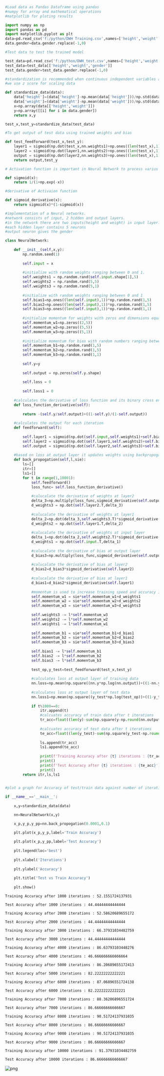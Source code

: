 

```python
#Load data as Pandas Dataframe using pandas
#numpy for array and mathematical operations
#matplotlib for ploting results
```


```python
import numpy as np
import pandas as pd
import matplotlib.pyplot as plt
data=pd.read_csv('f:/python/DWH Training.csv',names=['height','weight','gender'])
data.gender=data.gender.replace(-1,0)
```


```python
#Test data to test the trained model 
```


```python
test_data=pd.read_csv('f:/python/DWH_test.csv',names=['height','weight','gender','d'])
test_data=test_data[['height','weight','gender']]
test_data.gender=test_data.gender.replace(-1,0)
```


```python
#standardization is recommended when continuous independent variables are measured at different scales.
#we use z score for scaling data
```


```python
def standardize_data(data):
    data['height']=(data['height']-np.mean(data['height']))/np.std(data['height'])
    data['weight']=(data['weight']-np.mean(data['weight']))/np.std(data['weight'])
    x=np.array(data[['height','weight']])
    y=np.array([[i] for i in data.gender])
    return x,y

test_x,test_y=standardize_data(test_data)
```


```python
#To get output of test data using trained weights and bias
```


```python
def test_feedforward(test_x,test_y):
    layer1 = sigmoid(np.dot(test_x,nn.weights1)+np.ones((len(test_x),1))*nn.bias1.mean())
    layer2 = sigmoid(np.dot(layer1,nn.weights2)+np.ones((len(test_x),1))*nn.bias2.mean())
    output = sigmoid(np.dot(layer2,nn.weights3)+np.ones((len(test_x),1))*nn.bias3.mean())
    return output,test_y
```


```python
# Activation function is important in Neural Network to process varius inputs corresponding with the weights and bias
```


```python
def sigmoid(x):
    return 1/(1+np.exp(-x))
```


```python
#derivative of Activaion function
```


```python
def sigmoid_derivative(x):
    return sigmoid(x)*(1-sigmoid(x))
```


```python
#implementation of a Neural networks.
#network consists of input, 2 hidden and output layers.
#in the network there are two inputs(height and weight) in input layer.
#each hidden layer contains 5 neurons 
#output neuron gives the gender
```


```python
class NeuralNetwork:
    
    def __init__(self,x,y):
        np.random.seed(1)
        
        self.input = x
        
        #initialize with random weights ranging between 0 and 1.
        self.weights1 = np.random.rand(self.input.shape[1],5)
        self.weights2 = np.random.rand(5,5)
        self.weights3 = np.random.rand(5,1)
        
        #initialize with random weights ranging between 0 and 1 
        self.bias1=np.ones((len(self.input),1))*np.random.rand(1,5)
        self.bias2=np.ones((len(self.input),1))*np.random.rand(1,5)
        self.bias3=np.ones((len(self.input),1))*np.random.rand(1,1)
        
        #initialize momentum for weights with zeros and dimensions equal to dimensions of weights of each layer
        self.momentum_w1=np.zeros((2,5))
        self.momentum_w2=np.zeros((5,5))
        self.momentum_w3=np.zeros((5,1))
        
        #initialize momentum for bias with random numbers ranging between 0 and 1 and dimensions equal to dimensions of bias of each layer
        self.momentum_b1=np.random.rand(1,5)
        self.momentum_b2=np.random.rand(1,5)
        self.momentum_b3=np.random.rand(1,1)
        
        self.y=y
        
        self.output = np.zeros(self.y.shape)
        
        self.loss = 0
        
        self.loss1 = 0
    
    #calculates the derivative of loss function and its binary cross entropy function
    def loss_function_derivative(self):
        
        return -(self.y/self.output)+((1-self.y)/(1-self.output))
    
    #calculates the output for each iteration
    def feedforward(self):
       
        self.layer1 = sigmoid(np.dot(self.input,self.weights1)+self.bias1)
        self.layer2 = sigmoid(np.dot(self.layer1,self.weights2)+self.bias2)
        self.output = sigmoid(np.dot(self.layer2,self.weights3)+self.bias3) 
        
    #based on loss at output layer it updates weights using backpropogation method
    def back_propogation(self,l,sie):
        ls=[]
        itr=[]
        ls1=[]
        for t in range(1,10001):
            self.feedforward()
            loss_func= self.loss_function_derivative()   
            
            #calucalate the derivative of weights at layer2
            delta_3=np.multiply(loss_func,sigmoid_derivative(self.output) )
            d_weights3 = np.dot(self.layer2.T,delta_3)
            
            #calucalate the derivative of weights at layer1
            delta_2=np.dot(delta_3,self.weights3.T)*sigmoid_derivative(self.layer2)
            d_weights2 = np.dot(self.layer1.T,delta_2)
            
            #calucalate the derivative of weights at input layer
            delta_1=np.dot(delta_2,self.weights2.T)*sigmoid_derivative(self.layer1)
            d_weights1 = np.dot(self.input.T,delta_1) 
            
            #calucalate the derivative of bias at output layer
            d_bias3=np.multiply(loss_func,sigmoid_derivative(self.output))
            
            #calucalate the derivative of bias at layer2
            d_bias2=d_bias3*sigmoid_derivative(self.layer2)
            
            #calucalate the derivative of bias at layer1
            d_bias1=d_bias2*sigmoid_derivative(self.layer1)  
            
            #momentum is used to increase training speed and accuracy in minimum iterations than a network without momentum.
            self.momentum_w1 = sie*self.momentum_w1+d_weights1
            self.momentum_w2 = sie*self.momentum_w2+d_weights2
            self.momentum_w3 = sie*self.momentum_w3+d_weights3
        
            self.weights3 -= l*self.momentum_w3
            self.weights2 -= l*self.momentum_w2
            self.weights1 -= l*self.momentum_w1
            
            self.momentum_b1 = sie*self.momentum_b1+d_bias1
            self.momentum_b2 = sie*self.momentum_b2+d_bias2
            self.momentum_b3 = sie*self.momentum_b3+d_bias3
            
            self.bias1 -= l*self.momentum_b1
            self.bias2 -= l*self.momentum_b2
            self.bias3 -= l*self.momentum_b3
            
            test_op,y_test=test_feedforward(test_x,test_y)
            
            #calculates loss at output layer of training data
            nn.loss=np.mean(np.square((nn.y*np.log(nn.output))+((1-nn.y)*np.log(1-nn.output))))
            
            #calculates loss at output layer of test data
            nn.loss1=np.mean(np.square((y_test*np.log(test_op))+((1-y_test)*np.log(1-test_op))))
                 
            if t%1000==0:
                itr.append(t)
                #calcuates accuracy of train data after t iterations
                tr_acc=float((len(y)-sum(np.square(y-np.round(nn.output))))/len(y)*100)
                
                #calcuates accuracy of test data after t iterations
                te_acc=float((len(y_test)-sum(np.square(y_test-np.round(test_op))))/len(y_test)*100)
                
                ls.append(tr_acc)
                ls1.append(te_acc)
                
                print(f'Training Accuracy after {t} iterations : {tr_acc}')
                print()
                print(f'Test Accuracy after {t} iterations : {te_acc}')
                print()
        return itr,ls,ls1
    
```


```python
#plot a graph for Accuracy of test/train data against number of iterations 
```


```python
if __name__=='__main__':
    
    x,y=standardize_data(data)

    nn=NeuralNetwork(x,y)

    x_p,y_p,y_pp=nn.back_propogation(0.0001,0.1)

    plt.plot(x_p,y_p,label='Train Accuracy')
    
    plt.plot(x_p,y_pp,label='Test Accuracy')
    
    plt.legend(loc='best')
    
    plt.xlabel('Iterations')
    
    plt.ylabel('Accuracy')
    
    plt.title('Test vs Train Accuracy')
    
    plt.show()
```

    Training Accuracy after 1000 iterations : 52.1551724137931
    
    Test Accuracy after 1000 iterations : 44.44444444444444
    
    Training Accuracy after 2000 iterations : 52.58620689655172
    
    Test Accuracy after 2000 iterations : 44.44444444444444
    
    Training Accuracy after 3000 iterations : 66.37931034482759
    
    Test Accuracy after 3000 iterations : 44.44444444444444
    
    Training Accuracy after 4000 iterations : 86.63793103448276
    
    Test Accuracy after 4000 iterations : 46.666666666666664
    
    Training Accuracy after 5000 iterations : 86.20689655172413
    
    Test Accuracy after 5000 iterations : 82.22222222222221
    
    Training Accuracy after 6000 iterations : 87.06896551724138
    
    Test Accuracy after 6000 iterations : 82.22222222222221
    
    Training Accuracy after 7000 iterations : 88.36206896551724
    
    Test Accuracy after 7000 iterations : 86.66666666666667
    
    Training Accuracy after 8000 iterations : 90.51724137931035
    
    Test Accuracy after 8000 iterations : 86.66666666666667
    
    Training Accuracy after 9000 iterations : 90.51724137931035
    
    Test Accuracy after 9000 iterations : 86.66666666666667
    
    Training Accuracy after 10000 iterations : 91.37931034482759
    
    Test Accuracy after 10000 iterations : 86.66666666666667
    
    


![png](output_15_1.png)



